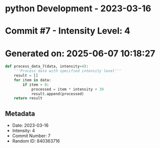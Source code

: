 ﻿# python Development - 2023-03-16
# Commit #7 - Intensity Level: 4
# Generated on: 2025-06-07 10:18:27
```python
def process_data_7(data, intensity=4):
    '''Process data with specified intensity level'''
    result = []
    for item in data:
        if item > 0:
            processed = item * intensity + 39
            result.append(processed)
    return result
```
## Metadata
- Date: 2023-03-16
- Intensity: 4
- Commit Number: 7
- Random ID: 840363716
